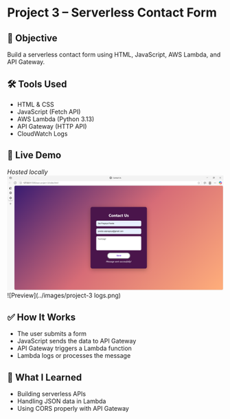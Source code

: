 # Project 3 – Serverless Contact Form

## 🎯 Objective
Build a serverless contact form using HTML, JavaScript, AWS Lambda, and API Gateway.

## 🛠 Tools Used
- HTML & CSS
- JavaScript (Fetch API)
- AWS Lambda (Python 3.13)
- API Gateway (HTTP API)
- CloudWatch Logs

## 🚀 Live Demo
*Hosted locally*
![Preview](../images/project-3.png)
![Preview](../images/project-3 logs.png)

## ✅ How It Works
- The user submits a form
- JavaScript sends the data to API Gateway
- API Gateway triggers a Lambda function
- Lambda logs or processes the message

## 🧠 What I Learned
- Building serverless APIs
- Handling JSON data in Lambda
- Using CORS properly with API Gateway
